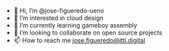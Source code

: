 - 👋 Hi, I’m @jose-figueredo-ueno
- 👀 I’m interested in cloud design
- 🌱 I’m currently learning gameboy assembly
- 💞️ I’m looking to collaborate on open source projects
- 📫 How to reach me jose.figueredo@itti.digital

<!---
jose-figueredo-ueno/jose-figueredo-ueno is a ✨ special ✨ repository because its `README.md` (this file) appears on your GitHub profile.
You can click the Preview link to take a look at your changes.
--->

